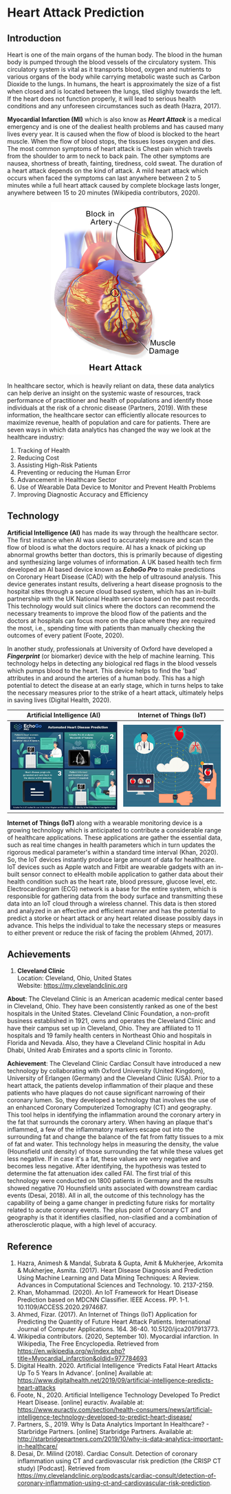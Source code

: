 # Heart Attack Prediction


## Introduction
Heart is one of the main organs of the human body. The blood in the human body is pumped through the blood vessels of the circulatory system. This circulatory system is vital as it transports blood, oxygen and nutrients to various organs of the body while carrying metabolic waste such as Carbon Dioxide to the lungs. In humans, the heart is approximately the size of a fist when closed and is located between the lungs, tiled slighly towards the left. If the heart does not function properly, it will lead to serious health conditions and any unforeseen circumstances such as death (Hazra, 2017).  

**Myocardial Infarction (MI)** which is also know as _**Heart Attack**_ is a medical emergency and is one of the dealiest health problems and has caused many lives every year. It is caused when the flow of blood is blocked to the heart muscle. When the flow of blood stops, the tissues loses oxygen and dies. The most common symptoms of heart attack is Chest pain which travels from the shoulder to arm to neck to back pain. The other symptoms are nausea, shortness of breath, fainting, tiredness, cold sweat. The duration of a heart attack depends on the kind of attack. A mild heart attack which occurs when faced the symptoms can last anywhere between 2 to 5 minutes while a full heart attack caused by complete blockage lasts longer, anywhere between 15 to 20 minutes (Wikipedia contributors, 2020).

<p align="center">
  <img src="https://github.com/ankush-vem/Heart-Attack-Prediction/blob/master/Images/Heart.png">
</p>

In healthcare sector, which is heavily reliant on data, these data analytics can help derive an insight on the systemic waste of resources, track performance of practitioner and health of populations and identify those individuals at the risk of a chronic disease (Partners, 2019). With these information, the healthcare sector can efficiently allocate resources to maximize revenue, health of population and care for patients. There are seven ways in which data analytics has changed the way we look at the healthcare industry: 
1. Tracking of Health
2. Reducing Cost
3. Assisting High-Risk Patients
4. Preventing or reducing the Human Error
5. Advancement in Healthcare Sector
6. Use of Wearable Data Device to Monitor and Prevent Health Problems
7. Improving Diagnostic Accuracy and Efficiency


## Technology
**Artificial Intelligence (AI)** has made its way through the healthcare sector. The first instance when AI was used to accurately measure and scan the flow of blood is what the doctors require. AI has a knack of picking up abnormal growths better than doctors, this is primarily because of digesting and synthesizing large volumes of information. A UK based health tech firm developed an AI based device known as _**EchoGo Pro**_ to make predictions on Coronary Heart Disease (CAD) with the help of ultrasound analysis. This device generates instant results, delivering a heart disease prognosis to the hospital sites through a secure cloud based system, which has an in-built partnership with the UK National Health service based on the past records. This technology would suit clinics where the doctors can recommend the necessary treaments to improve the blood flow of the patients and the doctors at hospitals can focus more on the place where they are required the most, i.e., spending time with patients than manually checking the outcomes of every patient (Foote, 2020). 

In another study, professionals at University of Oxford have developed a _**Fingerprint**_ (or biomarker) device with the help of machine learning. This technology helps in detecting any biological red flags in the blood vessels which pumps blood to the heart. This device helps to find the 'bad' attributes in and around the arteries of a human body. This has a high potential to detect the disease at an early stage, which in turns helps to take the necessary measures prior to the strike of a heart attack, ultimately helps in saving lives (Digital Health, 2020). 

Artificial Intelligence (AI)  |  Internet of Things (IoT)
:-------------------------:|:-------------------------:
![](https://github.com/ankush-vem/Heart-Attack-Prediction/blob/master/Images/AI-EchoGo%20Pro.jpeg)  |  ![](https://github.com/ankush-vem/Heart-Attack-Prediction/blob/master/Images/IoT.png)

**Internet of Things (IoT)** along with a wearable monitoring device is a growing technology which is anticipated to contribute a considerable range of healthcare applications. These applications are gather the essential data, such as real time changes in health parameters which in turn updates the rigorous medical parameter's within a standard time interval (Khan, 2020). So, the IoT devices instantly produce large amount of data for healthcare. IoT devices such as Apple watch and Fitbit are wearable gadgets with an in-built sensor connect to eHealth mobile application to gather data about their health condition such as the heart rate, blood pressure, glucose level, etc. Electrocardiogram (ECG) network is a base for the entire system, which is responsible for gathering data from the body surface and transmitting these data into an IoT cloud through a wireless channel. This data is then stored and analyzed in an effective and efficient manner and has the potential to predict a storke or heart attack or any heart related disease possibly days in advance. This helps the individual to take the necessary steps or measures to either prevent or reduce the risk of facing the problem (Ahmed, 2017). 

## Achievements
1. **Cleveland Clinic**  
Location: Cleveland, Ohio, United States  
Website: https://my.clevelandclinic.org  

**About**: The Cleveland Clinic is an American academic medical center based in Cleveland, Ohio. They have been consistently ranked as one of the best hospitals in the United States. Cleveland Clinic Foundation, a non-profit business established in 1921, owns and operates the Cleveland Clinic and have their campus set up in Cleveland, Ohio. They are affiliated to 11 hospitals and 19 family health centers in Northeast Ohio and hospitals in Florida and Nevada. Also, they have a Cleveland Clinic hospital in Adu Dhabi, United Arab Emirates and a sports clinic in Toronto. 

**Achievement**: The Cleveland Clinic Cardiac Consult have introduced a new technology by collaborating with Oxford University (United Kingdom), University of Erlangen (Germany) and the Cleveland Clinic (USA). Prior to a heart attack, the patients develop inflammation of their plaque and these patients who have plaques do not cause significant narrowing of their coronary lumen. So, they developed a technology that involves the use of an enhanced Coronary Computerized Tomography (CT) and geography. This tool helps in identifying the inflammation around the coronary artery in the fat that surrounds the coronary artery. When having an plaque that's inflammed, a few of the inflammatory markers escape out into the surrounding fat and change the balance of the fat from fatty tissues to a mix of fat and water. This technology helps in measuring the density, the value (Hounsfield unit density) of those surrounding the fat while these values get less negative. If in case it's a fat, these values are very negative and becomes less negative. After identifying, the hypothesis was tested to determine the fat attenuation idex called FAI. The first trial of this technology were conducted on 1800 patients in Germany and the results showed negative 70 Hounsfield units associated with downstream cardiac events (Desai, 2018). All in all, the outcome of this technology has the capability of being a game changer in predicting future risks for  mortality related to acute coronary events. The plus point of Coronary CT and geography is that it identifies clasified, non-clasified and a combination of atherosclerotic plaque, with a high level of accuracy. 

## Reference 
1. Hazra, Animesh & Mandal, Subrata & Gupta, Amit & Mukherjee, Arkomita & Mukherjee, Asmita. (2017). Heart Disease Diagnosis and Prediction Using Machine Learning and Data Mining Techniques: A Review. Advances in Computational Sciences and Technology. 10. 2137-2159. 
2. Khan, Mohammad. (2020). An IoT Framework for Heart Disease Prediction based on MDCNN Classifier. IEEE Access. PP. 1-1. 10.1109/ACCESS.2020.2974687. 
3. Ahmed, Fizar. (2017). An Internet of Things (IoT) Application for Predicting the Quantity of Future Heart Attack Patients. International Journal of Computer Applications. 164. 36-40. 10.5120/ijca2017913773. 
4. Wikipedia contributors. (2020, September 10). Myocardial infarction. In Wikipedia, The Free Encyclopedia. Retrieved from https://en.wikipedia.org/w/index.php?title=Myocardial_infarction&oldid=977784693
5. Digital Health. 2020. Artificial Intelligence 'Predicts Fatal Heart Attacks Up To 5 Years In Advance'. [online] Available at: https://www.digitalhealth.net/2019/09/artificial-intelligence-predicts-heart-attacks
6. Foote, N., 2020. Artificial Intelligence Technology Developed To Predict Heart Disease. [online] euractiv. Available at: https://www.euractiv.com/section/health-consumers/news/artificial-intelligence-technology-developed-to-predict-heart-disease/
7. Partners, S., 2019. Why Is Data Analytics Important In Healthcare? - Starbridge Partners. [online] Starbridge Partners. Available at: http://starbridgepartners.com/2019/10/why-is-data-analytics-important-in-healthcare/
8. Desai, Dr. Milind (2018). Cardiac Consult. Detection of coronary inflammation using CT and cardiovascular risk prediction (the CRISP CT study) [Podcast]. Retrieved from https://my.clevelandclinic.org/podcasts/cardiac-consult/detection-of-coronary-inflammation-using-ct-and-cardiovascular-risk-prediction.
